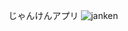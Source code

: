 じゃんけんアプリ
![janken](https://github.com/222isamu222/jankenApp/assets/32391974/bd32d6b2-73ba-443c-a275-509437af8251)

